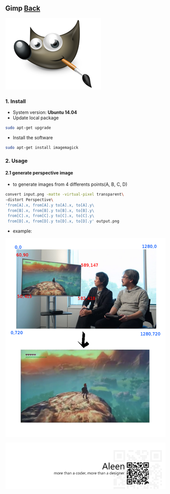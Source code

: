 ## Gimp	[Back](./../summary.md)

<img src="./logo.png">

### 1. Install

- System version: **Ubuntu 14.04**
- Update local package

```sh
sudo apt-get upgrade
```

- Install the software

```sh
sudo apt-get install imagemagick
```

### 2. Usage

#### 2.1 generate perspective image

- to generate images from 4 differents points(A, B, C, D)

```sh
convert input.png -matte -virtual-pixel transparent\
-distort Perspective\
'from[A].x, from[A].y to[A].x, to[A].y\
 from[B].x, from[B].y to[B].x, to[B].y\
 from[C].x, from[C].y to[C].x, to[C].y\
 from[D].x, from[D].y to[D].x, to[D].y' output.png
```

- example:

<img src="./examp1.png">

<a href="http://aleen42.github.io/" target="_blank" ><img src="./../../pic/tail.gif"></a>
